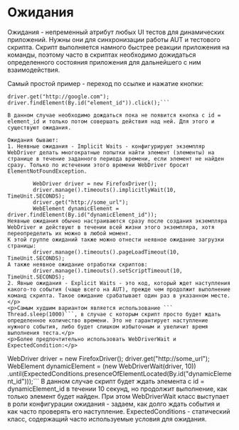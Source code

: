 # Ожидания
Ожидания - непременный атрибут любых UI тестов для динамических приложений. Нужны они для синхронизации работы AUT и тестового скрипта. Скрипт выполняется намного быстрее реакции приложения на команды, поэтому часто в скриптах необходимо дожидаться определенного состояния приложения для дальнейшего с ним взаимодействия.

Самый простой пример - переход по ссылке и нажатие кнопки:
```
driver.get("http://google.com");
driver.findElement(By.id("element_id")).click();```

В данном случае необходимо дождаться пока не появится кнопка с id = element_id и только потом совершать действия над ней. Для этого и существуют ожидания.

Ожидания бывают:
1. Неявные ожидания - Implicit Waits - конфигурируют экземпляр WebDriver делать многократные попытки найти элемент (элементы) на странице в течение заданного периода времени, если элемент не найден сразу. Tолько по истечении этого времени WebDriver бросит ElementNotFoundException.

        WebDriver driver = new FirefoxDriver();
        driver.manage().timeouts().implicitlyWait(10, TimeUnit.SECONDS);
        driver.get("http://some_url");
        WebElement dynamicElement = driver.findElement(By.id("dynamicElement_id"));
Неявные ожидания обычно настраиваются сразу после создания экземпляра WebDriver и действуют в течении всей жизни этого экземпляра, хотя переопределить их можно в любой момент.
К этой группе ожиданий также можно отнести неявное ожидание загрузки страницы:
        driver.manage().timeouts().pageLoadTimeout(10, TimeUnit.SECONDS);
А также неявное ожидание отработки скриптов:
        driver.manage().timeouts().setScriptTimeout(10, TimeUnit.SECONDS);
2. Явные ожидания - Explicit Waits - это код, который ждет наступления какого-то события (чаще всего на AUT), прежде чем продолжит выполнение команд скрипта. Такое ожидание срабатывает один раз в указанном месте.</p>
<p>Самым худшим вариантом является использование ```
Thread.sleep(1000)```, в случае с которым скрипт просто будет ждать определенное количество времени. Это не гарантирует наступление нужного события, либо будет слишком избыточным и увеличит время выполнения теста.</p>
<p>Более предпочтительно использовать WebDriverWait и ExpectedCondition:</p>
```
WebDriver driver = new FirefoxDriver();
driver.get("http://some_url");
WebElement dynamicElement = (new WebDriverWait(driver, 10))
  .until(ExpectedConditions.presenceOfElementLocated(By.id("dynamicElement_id")));```
  В данном случае скрипт будет ждать элемента c id = dynamicElement_id в течении 10 секунд, но продолжит выполнение, как только элемент будет найден. При этом WebDriverWait класс выступает в роли конфигурации ожидания - задаем, как долго ждать события и как часто проверять его наступление.
  ExpectedConditions - статический класс, содержащий часто используемые условия для ожидания.
